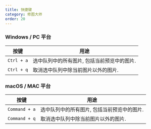 ```yaml
---
title: 快捷键
category: 修图大师
order: 20
---
```


### Windows / PC 平台

| 按键 | 用途 |
| -------- | -------------------------------------- |
| `Ctrl + a` | 选中队列中的所有图片, 包括当前预览中的图片. |
| `Ctrl + q` | 取消选中队列中除当前图片以外的图片.        |


### macOS / MAC 平台

| 按键 | 用途 |
| ------------- | ------------------------------------ |
| `Command + a` | 选中队列中的所有图片, 包括当前预览中的图片. |
| `Command + q` | 取消选中队列中除当前图片以外的图片.        |
